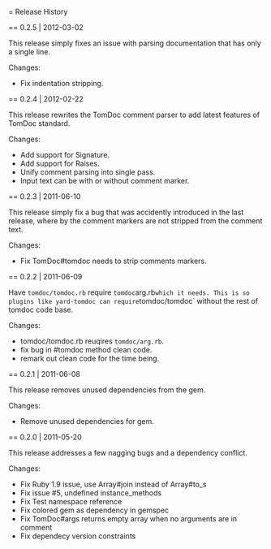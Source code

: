 = Release History

== 0.2.5 | 2012-03-02

This release simply fixes an issue with parsing documentation
that has only a single line.

Changes:

* Fix indentation stripping.


== 0.2.4 | 2012-02-22

This release rewrites the TomDoc comment parser to add latest
features of TomDoc standard.

Changes:

* Add support for Signature.
* Add support for Raises.
* Unify comment parsing into single pass.
* Input text can be with or without comment marker.


== 0.2.3 | 2011-06-10

This release simply fix a bug that was accidently introduced 
in the last release, where by the comment markers are not
stripped from the comment text.

Changes:

* Fix TomDoc#tomdoc needs to strip comments markers.


== 0.2.2 | 2011-06-09

Have `tomdoc/tomdoc.rb` require `tomdoc`arg.rb` which it needs.
This is so plugins like yard-tomdoc can require `tomdoc/tomdoc`
without the rest of tomdoc code base.

Changes:

* tomdoc/tomdoc.rb reuqires `tomdoc/arg.rb`.
* fix bug in #tomdoc method clean code.
* remark out clean code for the time being.


== 0.2.1 | 2011-06-08

This release removes unused dependencies from the gem.

Changes:

* Remove unused dependencies for gem.


== 0.2.0 | 2011-05-20

This release addresses a few nagging bugs and a dependency conflict.

Changes:

* Fix Ruby 1.9 issue, use Array#join instead of Array#to_s
* Fix issue #5, undefined instance_methods
* Fix Test namespace reference
* Fix colored gem as dependency in gemspec
* Fix TomDoc#args returns empty array when no arguments are in comment
* Fix dependecy version constraints
 
